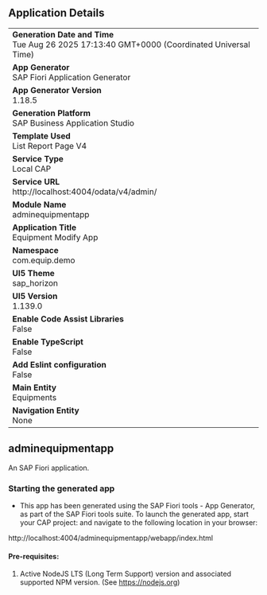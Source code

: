 ## Application Details
|               |
| ------------- |
|**Generation Date and Time**<br>Tue Aug 26 2025 17:13:40 GMT+0000 (Coordinated Universal Time)|
|**App Generator**<br>SAP Fiori Application Generator|
|**App Generator Version**<br>1.18.5|
|**Generation Platform**<br>SAP Business Application Studio|
|**Template Used**<br>List Report Page V4|
|**Service Type**<br>Local CAP|
|**Service URL**<br>http://localhost:4004/odata/v4/admin/|
|**Module Name**<br>adminequipmentapp|
|**Application Title**<br>Equipment Modify App|
|**Namespace**<br>com.equip.demo|
|**UI5 Theme**<br>sap_horizon|
|**UI5 Version**<br>1.139.0|
|**Enable Code Assist Libraries**<br>False|
|**Enable TypeScript**<br>False|
|**Add Eslint configuration**<br>False|
|**Main Entity**<br>Equipments|
|**Navigation Entity**<br>None|

## adminequipmentapp

An SAP Fiori application.

### Starting the generated app

-   This app has been generated using the SAP Fiori tools - App Generator, as part of the SAP Fiori tools suite.  To launch the generated app, start your CAP project:  and navigate to the following location in your browser:

http://localhost:4004/adminequipmentapp/webapp/index.html

#### Pre-requisites:

1. Active NodeJS LTS (Long Term Support) version and associated supported NPM version.  (See https://nodejs.org)



